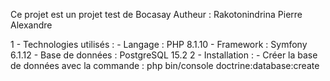 Ce projet est un projet test de Bocasay
Autheur : Rakotonindrina Pierre Alexandre

1 - Technologies utilisés : 
        - Langage : PHP 8.1.10
        - Framework : Symfony 6.1.12
        - Base de données : PostgreSQL 15.2
2 - Installation :
        - Créer la base de données avec la commande : php bin/console doctrine:database:create